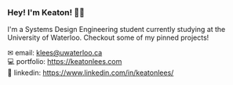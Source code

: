 ### Hey! I'm Keaton! 👋🏼

I'm a Systems Design Engineering student currently studying at the University of Waterloo. Checkout some of my pinned projects!

✉ email: klees@uwaterloo.ca <br>
💻 portfolio: https://keatonlees.com <br>
🔗 linkedin: https://www.linkedin.com/in/keatonlees/ <br>
